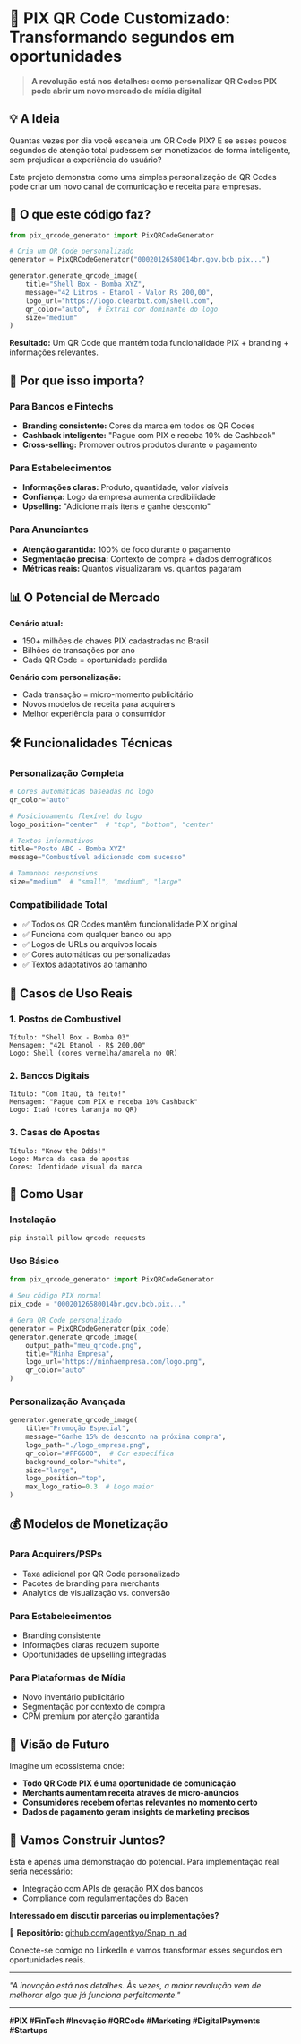 # 🎯 PIX QR Code Customizado: Transformando segundos em oportunidades

> **A revolução está nos detalhes: como personalizar QR Codes PIX pode abrir um novo mercado de mídia digital**

## 💡 A Ideia

Quantas vezes por dia você escaneia um QR Code PIX? E se esses poucos segundos de atenção total pudessem ser monetizados de forma inteligente, sem prejudicar a experiência do usuário?

Este projeto demonstra como uma simples personalização de QR Codes pode criar um novo canal de comunicação e receita para empresas.

## 🎨 O que este código faz?

```python
from pix_qrcode_generator import PixQRCodeGenerator

# Cria um QR Code personalizado
generator = PixQRCodeGenerator("00020126580014br.gov.bcb.pix...")

generator.generate_qrcode_image(
    title="Shell Box - Bomba XYZ",
    message="42 Litros - Etanol - Valor R$ 200,00",
    logo_url="https://logo.clearbit.com/shell.com",
    qr_color="auto",  # Extrai cor dominante do logo
    size="medium"
)
```

**Resultado:** Um QR Code que mantém toda funcionalidade PIX + branding + informações relevantes.

## 🚀 Por que isso importa?

### **Para Bancos e Fintechs**
- **Branding consistente:** Cores da marca em todos os QR Codes
- **Cashback inteligente:** "Pague com PIX e receba 10% de Cashback"
- **Cross-selling:** Promover outros produtos durante o pagamento

### **Para Estabelecimentos**
- **Informações claras:** Produto, quantidade, valor visíveis
- **Confiança:** Logo da empresa aumenta credibilidade
- **Upselling:** "Adicione mais itens e ganhe desconto"

### **Para Anunciantes**
- **Atenção garantida:** 100% de foco durante o pagamento
- **Segmentação precisa:** Contexto de compra + dados demográficos
- **Métricas reais:** Quantos visualizaram vs. quantos pagaram

## 📊 O Potencial de Mercado

**Cenário atual:**
- 150+ milhões de chaves PIX cadastradas no Brasil
- Bilhões de transações por ano
- Cada QR Code = oportunidade perdida

**Cenário com personalização:**
- Cada transação = micro-momento publicitário
- Novos modelos de receita para acquirers
- Melhor experiência para o consumidor

## 🛠️ Funcionalidades Técnicas

### **Personalização Completa**
```python
# Cores automáticas baseadas no logo
qr_color="auto"

# Posicionamento flexível do logo
logo_position="center"  # "top", "bottom", "center"

# Textos informativos
title="Posto ABC - Bomba XYZ"
message="Combustível adicionado com sucesso"

# Tamanhos responsivos
size="medium"  # "small", "medium", "large"
```

### **Compatibilidade Total**
- ✅ Todos os QR Codes mantêm funcionalidade PIX original
- ✅ Funciona com qualquer banco ou app
- ✅ Logos de URLs ou arquivos locais
- ✅ Cores automáticas ou personalizadas
- ✅ Textos adaptativos ao tamanho

## 🎯 Casos de Uso Reais

### **1. Postos de Combustível**
```
Título: "Shell Box - Bomba 03"
Mensagem: "42L Etanol - R$ 200,00"
Logo: Shell (cores vermelha/amarela no QR)
```

### **2. Bancos Digitais**
```
Título: "Com Itaú, tá feito!"
Mensagem: "Pague com PIX e receba 10% Cashback"
Logo: Itaú (cores laranja no QR)
```

### **3. Casas de Apostas**
```
Título: "Know the Odds!"
Logo: Marca da casa de apostas
Cores: Identidade visual da marca
```

## 🔧 Como Usar

### **Instalação**
```bash
pip install pillow qrcode requests
```

### **Uso Básico**
```python
from pix_qrcode_generator import PixQRCodeGenerator

# Seu código PIX normal
pix_code = "00020126580014br.gov.bcb.pix..."

# Gera QR Code personalizado
generator = PixQRCodeGenerator(pix_code)
generator.generate_qrcode_image(
    output_path="meu_qrcode.png",
    title="Minha Empresa",
    logo_url="https://minhaempresa.com/logo.png",
    qr_color="auto"
)
```

### **Personalização Avançada**
```python
generator.generate_qrcode_image(
    title="Promoção Especial",
    message="Ganhe 15% de desconto na próxima compra",
    logo_path="./logo_empresa.png",
    qr_color="#FF6600",  # Cor específica
    background_color="white",
    size="large",
    logo_position="top",
    max_logo_ratio=0.3  # Logo maior
)
```

## 💰 Modelos de Monetização

### **Para Acquirers/PSPs**
- Taxa adicional por QR Code personalizado
- Pacotes de branding para merchants
- Analytics de visualização vs. conversão

### **Para Estabelecimentos**
- Branding consistente
- Informações claras reduzem suporte
- Oportunidades de upselling integradas

### **Para Plataformas de Mídia**
- Novo inventário publicitário
- Segmentação por contexto de compra
- CPM premium por atenção garantida

## 🔮 Visão de Futuro

Imagine um ecossistema onde:
- **Todo QR Code PIX é uma oportunidade de comunicação**
- **Merchants aumentam receita através de micro-anúncios**
- **Consumidores recebem ofertas relevantes no momento certo**
- **Dados de pagamento geram insights de marketing precisos**

## 🤝 Vamos Construir Juntos?

Esta é apenas uma demonstração do potencial. Para implementação real seria necessário:

- Integração com APIs de geração PIX dos bancos
- Compliance com regulamentações do Bacen

**Interessado em discutir parcerias ou implementações?**

📂 **Repositório:** [github.com/agentkyo/Snap_n_ad](https://github.com/agentkyo/Snap_n_ad)

Conecte-se comigo no LinkedIn e vamos transformar esses segundos em oportunidades reais.

---

*"A inovação está nos detalhes. Às vezes, a maior revolução vem de melhorar algo que já funciona perfeitamente."*

---

**#PIX #FinTech #Inovação #QRCode #Marketing #DigitalPayments #Startups**

